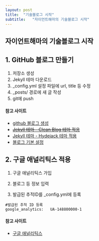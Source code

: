 ```yaml
---
layout: post
title:  "기술블로그 시작"
subtitle:   "자이언트해마의 기술블로그 시작"
---
```




## __자이언트해마의 기술블로그 시작__


## __1. GitHub 블로그 만들기__

1. 저장소 생성
2. Jekyll 테마 다운로드
3. _config.yml 설정 파일에 url, title 등 수정
4. _posts/ 경로에 새 글 작성
5. git에 push

####   __참고 사이트__

- [github 블로그 생성](https://dreamgonfly.github.io/2018/01/27/jekyll-remote-theme.html)
- ~~[Jekyll 테마 - Clean Blog 테마 적용](https://github.com/BlackrockDigital/startbootstrap-clean-blog-jekyll)~~
- [Jekyll 테마 - Hydejack 테마 적용](https://hydejack.com/)
- [블로그 기본 설정](https://devinlife.com/howto%20github%20pages/blog-config)




## __2. 구글 애널리틱스 적용__

1. 구글 애널리틱스 가입

2. 블로그 등 정보 입력

3. 발급된 추적ID를 _config.yml에 등록

```
#발급된 추적 ID 등록
google_analytics:   UA-148800000-1 
```

####   __참고 사이트__

- [구글 애널리틱스](https://blogchannel.tistory.com/149)

  
